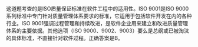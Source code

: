 这道题考查的是ISO质量保证标准在软件工程中的适用性。ISO 9001是ISO 9000系列标准中专门针对质量管理体系要求的标准，它适用于包括软件开发在内的各种行业。ISO 9001强调过程管理和持续改进，是软件企业用来建立和改进质量管理体系的主要依据。其他选项（ISO 9000、9002、9003）要么是总纲或已被淘汰的具体标准，不直接针对软件过程。正确答案是B。